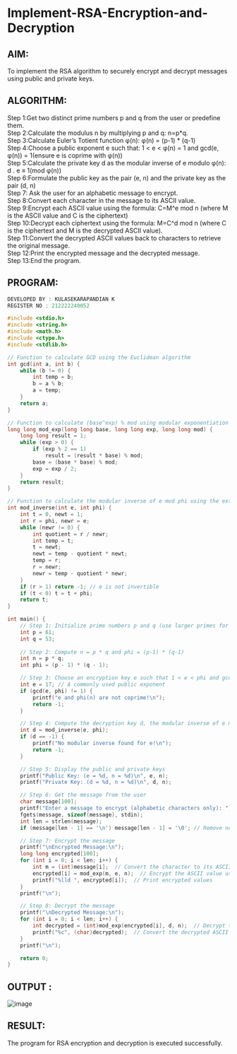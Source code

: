 # Implement-RSA-Encryption-and-Decryption

## AIM:
To implement the RSA algorithm to securely encrypt and decrypt messages using public and private keys.

## ALGORITHM:
Step 1:Get two distinct prime numbers p and q from the user or predefine them.<br>
Step 2:Calculate the modulus n by multiplying p and q: n=p*q.<br>
Step 3:Calculate Euler’s Totient function φ(n): φ(n) = (p-1) * (q-1)<br>
Step 4:Choose a public exponent e such that: 1 < e < φ(n) = 1 and gcd(e, φ(n)) = 1(ensure e is coprime with φ(n))<br>
Step 5:Calculate the private key d as the modular inverse of e modulo φ(n): d . e ≡ 1(mod φ(n))<br>
Step 6:Formulate the public key as the pair (e, n) and the private key as the pair (d, n)<br>
Step 7: Ask the user for an alphabetic message to encrypt.<br>
Step 8:Convert each character in the message to its ASCII value.<br>
Step 9:Encrypt each ASCII value using the formula: C=M^e mod n (where M is the ASCII value and C is the ciphertext)<br>
Step 10:Decrypt each ciphertext using the formula: M=C^d mod n (where C is the ciphertext and M is the decrypted ASCII value).<br>
Step 11:Convert the decrypted ASCII values back to characters to retrieve the original message.<br>
Step 12:Print the encrypted message and the decrypted message.<br>
Step 13:End the program.<br>

## PROGRAM: 
```c
DEVELOPED BY : KULASEKARAPANDIAN K
REGISTER NO : 212222240052
```

```c
#include <stdio.h>
#include <string.h>
#include <math.h>
#include <ctype.h>
#include <stdlib.h>

// Function to calculate GCD using the Euclidean algorithm
int gcd(int a, int b) {
    while (b != 0) {
        int temp = b;
        b = a % b;
        a = temp;
    }
    return a;
}

// Function to calculate (base^exp) % mod using modular exponentiation
long long mod_exp(long long base, long long exp, long long mod) {
    long long result = 1;
    while (exp > 0) {
        if (exp % 2 == 1)
            result = (result * base) % mod;
        base = (base * base) % mod;
        exp = exp / 2;
    }
    return result;
}

// Function to calculate the modular inverse of e mod phi using the extended Euclidean algorithm
int mod_inverse(int e, int phi) {
    int t = 0, newt = 1;
    int r = phi, newr = e;
    while (newr != 0) {
        int quotient = r / newr;
        int temp = t;
        t = newt;
        newt = temp - quotient * newt;
        temp = r;
        r = newr;
        newr = temp - quotient * newr;
    }
    if (r > 1) return -1; // e is not invertible
    if (t < 0) t = t + phi;
    return t;
}

int main() {
    // Step 1: Initialize prime numbers p and q (use larger primes for real-world applications)
    int p = 61;
    int q = 53;
    
    // Step 2: Compute n = p * q and phi = (p-1) * (q-1)
    int n = p * q;
    int phi = (p - 1) * (q - 1);

    // Step 3: Choose an encryption key e such that 1 < e < phi and gcd(e, phi) = 1
    int e = 17; // A commonly used public exponent
    if (gcd(e, phi) != 1) {
        printf("e and phi(n) are not coprime!\n");
        return -1;
    }

    // Step 4: Compute the decryption key d, the modular inverse of e mod phi
    int d = mod_inverse(e, phi);
    if (d == -1) {
        printf("No modular inverse found for e!\n");
        return -1;
    }

    // Step 5: Display the public and private keys
    printf("Public Key: (e = %d, n = %d)\n", e, n);
    printf("Private Key: (d = %d, n = %d)\n", d, n);

    // Step 6: Get the message from the user
    char message[100];
    printf("Enter a message to encrypt (alphabetic characters only): ");
    fgets(message, sizeof(message), stdin);
    int len = strlen(message);
    if (message[len - 1] == '\n') message[len - 1] = '\0'; // Remove newline character

    // Step 7: Encrypt the message
    printf("\nEncrypted Message:\n");
    long long encrypted[100];
    for (int i = 0; i < len; i++) {
        int m = (int)message[i];  // Convert the character to its ASCII value
        encrypted[i] = mod_exp(m, e, n);  // Encrypt the ASCII value using RSA
        printf("%lld ", encrypted[i]);  // Print encrypted values
    }
    printf("\n");

    // Step 8: Decrypt the message
    printf("\nDecrypted Message:\n");
    for (int i = 0; i < len; i++) {
        int decrypted = (int)mod_exp(encrypted[i], d, n);  // Decrypt the ASCII value using RSA
        printf("%c", (char)decrypted);  // Convert the decrypted ASCII value back to a character
    }
    printf("\n");

    return 0;
}
```
## OUTPUT :
![image](https://github.com/user-attachments/assets/701304af-fb31-4ee4-a352-cbc3379cb2d4)

## RESULT:
The program for RSA encryption and decryption is executed successfully.
